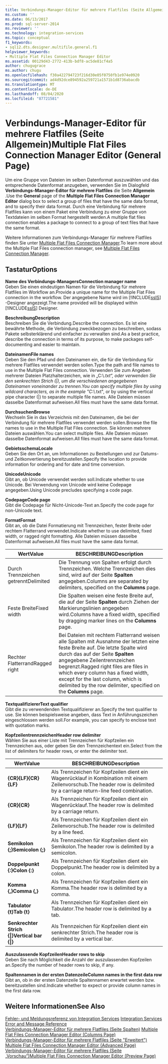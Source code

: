 ```yaml
---
title: Verbindungs-Manager-Editor für mehrere Flatfiles (Seite Allgemein) | Microsoft-Dokumentation
ms.custom: ''
ms.date: 06/13/2017
ms.prod: sql-server-2014
ms.reviewer: ''
ms.technology: integration-services
ms.topic: conceptual
f1_keywords:
- sql12.dts.designer.multifile.general.f1
helpviewer_keywords:
- Multiple Flat Files Connection Manager Editor
ms.assetid: 00129d43-2772-413b-bdf8-ac5de81cf4a5
author: chugugrace
ms.author: chugu
ms.openlocfilehash: f30a422794723f216d30e05f0750fb1e974e0920
ms.sourcegitcommit: ad4d92dce894592a259721a1571b1d8736abacdb
ms.translationtype: MT
ms.contentlocale: de-DE
ms.lasthandoff: 08/04/2020
ms.locfileid: "87721581"
---
```

# <a name="multiple-flat-files-connection-manager-editor-general-page"></a><span data-ttu-id="9f21a-102">Verbindungs-Manager-Editor für mehrere Flatfiles (Seite Allgemein)</span><span class="sxs-lookup"><span data-stu-id="9f21a-102">Multiple Flat Files Connection Manager Editor (General Page)</span></span>
  <span data-ttu-id="9f21a-103">Um eine Gruppe von Dateien im selben Datenformat auszuwählen und das entsprechende Datenformat anzugeben, verwenden Sie im Dialogfeld **Verbindungs-Manager-Editor für mehrere Flatfiles** die Seite **Allgemein** .</span><span class="sxs-lookup"><span data-stu-id="9f21a-103">Use the **General** page of the **Multiple Flat Files Connection Manager Editor** dialog box to select a group of files that have the same data format, and to specify their data format.</span></span> <span data-ttu-id="9f21a-104">Durch eine Verbindung für mehrere Flatfiles kann von einem Paket eine Verbindung zu einer Gruppe von Textdateien im selben Format hergestellt werden.</span><span class="sxs-lookup"><span data-stu-id="9f21a-104">A multiple flat files connection enables a package to connect to a group of text files that have the same format.</span></span>  
  
 <span data-ttu-id="9f21a-105">Weitere Informationen zum Verbindungs-Manager für mehrere Flatfiles finden Sie unter [Multiple Flat Files Connection Manager](connection-manager/multiple-flat-files-connection-manager.md).</span><span class="sxs-lookup"><span data-stu-id="9f21a-105">To learn more about the Multiple Flat Files connection manager, see [Multiple Flat Files Connection Manager](connection-manager/multiple-flat-files-connection-manager.md).</span></span>  
  
## <a name="options"></a><span data-ttu-id="9f21a-106">Tastatur</span><span class="sxs-lookup"><span data-stu-id="9f21a-106">Options</span></span>  
 <span data-ttu-id="9f21a-107">**Name des Verbindungs-Managers**</span><span class="sxs-lookup"><span data-stu-id="9f21a-107">**Connection manager name**</span></span>  
 <span data-ttu-id="9f21a-108">Geben Sie einen eindeutigen Namen für die Verbindung für mehrere Flatfiles im Workflow an.</span><span class="sxs-lookup"><span data-stu-id="9f21a-108">Provide a unique name for the Multiple Flat Files connection in the workflow.</span></span> <span data-ttu-id="9f21a-109">Der angegebene Name wird im [!INCLUDE[ssIS](../includes/ssis-md.md)] -Designer angezeigt.</span><span class="sxs-lookup"><span data-stu-id="9f21a-109">The name provided will be displayed within [!INCLUDE[ssIS](../includes/ssis-md.md)] Designer.</span></span>  
  
 <span data-ttu-id="9f21a-110">**Beschreibung**</span><span class="sxs-lookup"><span data-stu-id="9f21a-110">**Description**</span></span>  
 <span data-ttu-id="9f21a-111">Beschreiben Sie die Verbindung.</span><span class="sxs-lookup"><span data-stu-id="9f21a-111">Describe the connection.</span></span> <span data-ttu-id="9f21a-112">Es ist eine bewährte Methode, die Verbindung zweckbezogen zu beschreiben, sodass Pakete selbsterklärend und einfacher zu verwalten sind.</span><span class="sxs-lookup"><span data-stu-id="9f21a-112">As a best practice, describe the connection in terms of its purpose, to make packages self-documenting and easier to maintain.</span></span>  
  
 <span data-ttu-id="9f21a-113">**Dateinamen**</span><span class="sxs-lookup"><span data-stu-id="9f21a-113">**File names**</span></span>  
 <span data-ttu-id="9f21a-114">Geben Sie den Pfad und den Dateinamen ein, die für die Verbindung für mehrere Flatfiles verwendet werden sollen.</span><span class="sxs-lookup"><span data-stu-id="9f21a-114">Type the path and file names to use in the Multiple Flat Files connection.</span></span> <span data-ttu-id="9f21a-115">Verwenden Sie zum Angeben mehrerer Dateien Platzhalterzeichen, wie in „C:\\*.txt“, oder verwenden Sie den senkrechten Strich (|), um die verschiedenen angegebenen Dateinamen voneinander zu trennen.</span><span class="sxs-lookup"><span data-stu-id="9f21a-115">You can specify multiple files by using wildcard characters, as in the example "C:\\*.txt", or by using the vertical pipe character (|) to separate multiple file names.</span></span> <span data-ttu-id="9f21a-116">Alle Dateien müssen dasselbe Datenformat aufweisen.</span><span class="sxs-lookup"><span data-stu-id="9f21a-116">All files must have the same data format.</span></span>  
  
 <span data-ttu-id="9f21a-117">**Durchsuchen**</span><span class="sxs-lookup"><span data-stu-id="9f21a-117">**Browse**</span></span>  
 <span data-ttu-id="9f21a-118">Wechseln Sie in das Verzeichnis mit den Dateinamen, die bei der Verbindung für mehrere Flatfiles verwendet werden sollen.</span><span class="sxs-lookup"><span data-stu-id="9f21a-118">Browse the file names to use in the Multiple Flat Files connection.</span></span> <span data-ttu-id="9f21a-119">Sie können mehrere Dateien auswählen.</span><span class="sxs-lookup"><span data-stu-id="9f21a-119">You can select multiple files.</span></span> <span data-ttu-id="9f21a-120">Alle Dateien müssen dasselbe Datenformat aufweisen.</span><span class="sxs-lookup"><span data-stu-id="9f21a-120">All files must have the same data format.</span></span>  
  
 <span data-ttu-id="9f21a-121">**Gebietsschema**</span><span class="sxs-lookup"><span data-stu-id="9f21a-121">**Locale**</span></span>  
 <span data-ttu-id="9f21a-122">Geben Sie den Ort an, um Informationen zu Bestellungen und zur Datums- und Zeitkonvertierung bereitzustellen.</span><span class="sxs-lookup"><span data-stu-id="9f21a-122">Specify the location to provide information for ordering and for date and time conversion.</span></span>  
  
 <span data-ttu-id="9f21a-123">**Unicode**</span><span class="sxs-lookup"><span data-stu-id="9f21a-123">**Unicode**</span></span>  
 <span data-ttu-id="9f21a-124">Gibt an, ob Unicode verwendet werden soll.</span><span class="sxs-lookup"><span data-stu-id="9f21a-124">Indicate whether to use Unicode.</span></span> <span data-ttu-id="9f21a-125">Bei Verwendung von Unicode wird keine Codepage angegeben.</span><span class="sxs-lookup"><span data-stu-id="9f21a-125">Using Unicode precludes specifying a code page.</span></span>  
  
 <span data-ttu-id="9f21a-126">**Codepage**</span><span class="sxs-lookup"><span data-stu-id="9f21a-126">**Code page**</span></span>  
 <span data-ttu-id="9f21a-127">Gibt die Codepage für Nicht-Unicode-Text an.</span><span class="sxs-lookup"><span data-stu-id="9f21a-127">Specify the code page for non-Unicode text.</span></span>  
  
 <span data-ttu-id="9f21a-128">**Format**</span><span class="sxs-lookup"><span data-stu-id="9f21a-128">**Format**</span></span>  
 <span data-ttu-id="9f21a-129">Gibt an, ob die Datei Formatierung mit Trennzeichen, fester Breite oder rechtem Flatterrand verwendet.</span><span class="sxs-lookup"><span data-stu-id="9f21a-129">Indicate whether to use delimited, fixed width, or ragged right formatting.</span></span> <span data-ttu-id="9f21a-130">Alle Dateien müssen dasselbe Datenformat aufweisen.</span><span class="sxs-lookup"><span data-stu-id="9f21a-130">All files must have the same data format.</span></span>  
  
|<span data-ttu-id="9f21a-131">Wert</span><span class="sxs-lookup"><span data-stu-id="9f21a-131">Value</span></span>|<span data-ttu-id="9f21a-132">BESCHREIBUNG</span><span class="sxs-lookup"><span data-stu-id="9f21a-132">Description</span></span>|  
|-----------|-----------------|  
|<span data-ttu-id="9f21a-133">Durch Trennzeichen getrennt</span><span class="sxs-lookup"><span data-stu-id="9f21a-133">Delimited</span></span>|<span data-ttu-id="9f21a-134">Die Trennung von Spalten erfolgt durch Trennzeichen. Welche Trennzeichen dies sind, wird auf der Seite **Spalten** angegeben.</span><span class="sxs-lookup"><span data-stu-id="9f21a-134">Columns are separated by delimiters, specified on the **Columns** page.</span></span>|  
|<span data-ttu-id="9f21a-135">Feste Breite</span><span class="sxs-lookup"><span data-stu-id="9f21a-135">Fixed width</span></span>|<span data-ttu-id="9f21a-136">Die Spalten weisen eine feste Breite auf, die auf der Seite **Spalten** durch Ziehen der Markierungslinien angegeben wird.</span><span class="sxs-lookup"><span data-stu-id="9f21a-136">Columns have a fixed width, specified by dragging marker lines on the **Columns** page.</span></span>|  
|<span data-ttu-id="9f21a-137">Rechter Flatterrand</span><span class="sxs-lookup"><span data-stu-id="9f21a-137">Ragged right</span></span>|<span data-ttu-id="9f21a-138">Bei Dateien mit rechtem Flatterrand weisen alle Spalten mit Ausnahme der letzten eine feste Breite auf. Die letzte Spalte wird durch das auf der Seite **Spalten** angegebene Zeilentrennzeichen begrenzt.</span><span class="sxs-lookup"><span data-stu-id="9f21a-138">Ragged right files are files in which every column has a fixed width, except for the last column, which is delimited by the row delimiter, specified on the **Columns** page.</span></span>|  
  
 <span data-ttu-id="9f21a-139">**Textqualifizierer**</span><span class="sxs-lookup"><span data-stu-id="9f21a-139">**Text qualifier**</span></span>  
 <span data-ttu-id="9f21a-140">Gibt die zu verwendenden Textqualifizierer an.</span><span class="sxs-lookup"><span data-stu-id="9f21a-140">Specify the text qualifier to use.</span></span> <span data-ttu-id="9f21a-141">Sie können beispielsweise angeben, dass Text in Anführungszeichen eingeschlossen werden soll.</span><span class="sxs-lookup"><span data-stu-id="9f21a-141">For example, you can specify to enclose text with quotation marks.</span></span>  
  
 <span data-ttu-id="9f21a-142">**Kopfzeilentrennzeichen**</span><span class="sxs-lookup"><span data-stu-id="9f21a-142">**Header row delimiter**</span></span>  
 <span data-ttu-id="9f21a-143">Wählen Sie aus einer Liste mit Trennzeichen für Kopfzeilen ein Trennzeichen aus, oder geben Sie den Trennzeichentext ein.</span><span class="sxs-lookup"><span data-stu-id="9f21a-143">Select from the list of delimiters for header rows, or enter the delimiter text.</span></span>  
  
|<span data-ttu-id="9f21a-144">Wert</span><span class="sxs-lookup"><span data-stu-id="9f21a-144">Value</span></span>|<span data-ttu-id="9f21a-145">BESCHREIBUNG</span><span class="sxs-lookup"><span data-stu-id="9f21a-145">Description</span></span>|  
|-----------|-----------------|  
|<span data-ttu-id="9f21a-146">**{CR}{LF}**</span><span class="sxs-lookup"><span data-stu-id="9f21a-146">**{CR}{LF}**</span></span>|<span data-ttu-id="9f21a-147">Als Trennzeichen für Kopfzeilen dient ein Wagenrücklauf in Kombination mit einem Zeilenvorschub.</span><span class="sxs-lookup"><span data-stu-id="9f21a-147">The header row is delimited by a carriage return-line feed combination.</span></span>|  
|<span data-ttu-id="9f21a-148">**{CR}**</span><span class="sxs-lookup"><span data-stu-id="9f21a-148">**{CR}**</span></span>|<span data-ttu-id="9f21a-149">Als Trennzeichen für Kopfzeilen dient ein Wagenrücklauf.</span><span class="sxs-lookup"><span data-stu-id="9f21a-149">The header row is delimited by a carriage return.</span></span>|  
|<span data-ttu-id="9f21a-150">**{LF}**</span><span class="sxs-lookup"><span data-stu-id="9f21a-150">**{LF}**</span></span>|<span data-ttu-id="9f21a-151">Als Trennzeichen für Kopfzeilen dient ein Zeilenvorschub.</span><span class="sxs-lookup"><span data-stu-id="9f21a-151">The header row is delimited by a line feed.</span></span>|  
|<span data-ttu-id="9f21a-152">**Semikolon {;}**</span><span class="sxs-lookup"><span data-stu-id="9f21a-152">**Semicolon {;}**</span></span>|<span data-ttu-id="9f21a-153">Als Trennzeichen für Kopfzeilen dient ein Semikolon.</span><span class="sxs-lookup"><span data-stu-id="9f21a-153">The header row is delimited by a semicolon.</span></span>|  
|<span data-ttu-id="9f21a-154">**Doppelpunkt {:}**</span><span class="sxs-lookup"><span data-stu-id="9f21a-154">**Colon {:}**</span></span>|<span data-ttu-id="9f21a-155">Als Trennzeichen für Kopfzeilen dient ein Doppelpunkt.</span><span class="sxs-lookup"><span data-stu-id="9f21a-155">The header row is delimited by a colon.</span></span>|  
|<span data-ttu-id="9f21a-156">**Komma {,}**</span><span class="sxs-lookup"><span data-stu-id="9f21a-156">**Comma {,}**</span></span>|<span data-ttu-id="9f21a-157">Als Trennzeichen für Kopfzeilen dient ein Komma.</span><span class="sxs-lookup"><span data-stu-id="9f21a-157">The header row is delimited by a comma.</span></span>|  
|<span data-ttu-id="9f21a-158">**Tabulator {t}**</span><span class="sxs-lookup"><span data-stu-id="9f21a-158">**Tab {t}**</span></span>|<span data-ttu-id="9f21a-159">Als Trennzeichen für Kopfzeilen dient ein Tabulator.</span><span class="sxs-lookup"><span data-stu-id="9f21a-159">The header row is delimited by a tab.</span></span>|  
|<span data-ttu-id="9f21a-160">**Senkrechter Strich {&#124;}**</span><span class="sxs-lookup"><span data-stu-id="9f21a-160">**Vertical bar {&#124;}**</span></span>|<span data-ttu-id="9f21a-161">Als Trennzeichen für Kopfzeilen dient ein senkrechter Strich.</span><span class="sxs-lookup"><span data-stu-id="9f21a-161">The header row is delimited by a vertical bar.</span></span>|  
  
 <span data-ttu-id="9f21a-162">**Auszulassende Kopfzeilen**</span><span class="sxs-lookup"><span data-stu-id="9f21a-162">**Header rows to skip**</span></span>  
 <span data-ttu-id="9f21a-163">Geben Sie nach Möglichkeit die Anzahl der auszulassenden Kopfzeilen an.</span><span class="sxs-lookup"><span data-stu-id="9f21a-163">Specify the number of header rows to skip, if any.</span></span>  
  
 <span data-ttu-id="9f21a-164">**Spaltennamen in der ersten Datenzeile**</span><span class="sxs-lookup"><span data-stu-id="9f21a-164">**Column names in the first data row**</span></span>  
 <span data-ttu-id="9f21a-165">Gibt an, ob in der ersten Datenzeile Spaltennamen erwartet werden bzw. bereitzustellen sind.</span><span class="sxs-lookup"><span data-stu-id="9f21a-165">Indicate whether to expect or provide column names in the first data row.</span></span>  
  
## <a name="see-also"></a><span data-ttu-id="9f21a-166">Weitere Informationen</span><span class="sxs-lookup"><span data-stu-id="9f21a-166">See Also</span></span>  
 <span data-ttu-id="9f21a-167">[Fehler- und Meldungsreferenz von Integration Services](../../2014/integration-services/integration-services-error-and-message-reference.md) </span><span class="sxs-lookup"><span data-stu-id="9f21a-167">[Integration Services Error and Message Reference](../../2014/integration-services/integration-services-error-and-message-reference.md) </span></span>  
 <span data-ttu-id="9f21a-168">[Verbindungs-Manager-Editor für mehrere Flatfiles &#40;Seite Spalten&#41;](../../2014/integration-services/multiple-flat-files-connection-manager-editor-columns-page.md) </span><span class="sxs-lookup"><span data-stu-id="9f21a-168">[Multiple Flat Files Connection Manager Editor &#40;Columns Page&#41;](../../2014/integration-services/multiple-flat-files-connection-manager-editor-columns-page.md) </span></span>  
 <span data-ttu-id="9f21a-169">[Verbindungs-Manager-Editor für mehrere Flatfiles &#40;Seite "Erweitert"&#41;](../../2014/integration-services/multiple-flat-files-connection-manager-editor-advanced-page.md) </span><span class="sxs-lookup"><span data-stu-id="9f21a-169">[Multiple Flat Files Connection Manager Editor &#40;Advanced Page&#41;](../../2014/integration-services/multiple-flat-files-connection-manager-editor-advanced-page.md) </span></span>  
 [<span data-ttu-id="9f21a-170">Verbindungs-Manager-Editor für mehrere Flatfiles &#40;Seite „Vorschau“&#41;</span><span class="sxs-lookup"><span data-stu-id="9f21a-170">Multiple Flat Files Connection Manager Editor &#40;Preview Page&#41;</span></span>](../../2014/integration-services/multiple-flat-files-connection-manager-editor-preview-page.md)  
  
  
